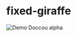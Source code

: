 # fixed-giraffe

![Demo Doccou alpha](http://googledrive.com/host/0BwlMiqXtLq3DTUIwZVlWSjY1b28/fixedgiraffe.gif)
